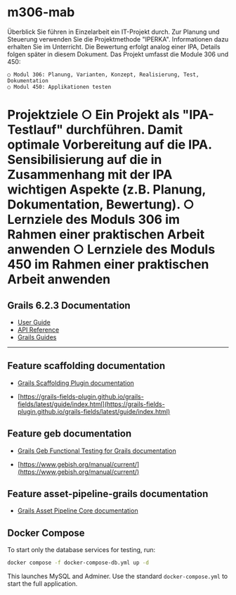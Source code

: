 # m306-mab
Überblick
Sie führen in Einzelarbeit ein IT-Projekt durch. Zur Planung und Steuerung verwenden Sie die Projektmethode "IPERKA". Informationen dazu erhalten Sie im Unterricht. Die Bewertung erfolgt analog einer IPA, Details folgen später in diesem Dokument. Das Projekt umfasst die Module 306 und 450:

	○ Modul 306: Planung, Varianten, Konzept, Realisierung, Test, Dokumentation
	○ Modul 450: Applikationen testen


Projektziele
	○ Ein Projekt als "IPA-Testlauf" durchführen. Damit optimale Vorbereitung auf die IPA. Sensibilisierung auf die in Zusammenhang mit der IPA wichtigen Aspekte (z.B. Planung, Dokumentation, Bewertung).
	○ Lernziele des Moduls 306 im Rahmen einer praktischen Arbeit anwenden
	○ Lernziele des Moduls 450 im Rahmen einer praktischen Arbeit anwenden
=======
## Grails 6.2.3 Documentation

- [User Guide](https://docs.grails.org/6.2.3/guide/index.html)
- [API Reference](https://docs.grails.org/6.2.3/api/index.html)
- [Grails Guides](https://guides.grails.org/index.html)
---

## Feature scaffolding documentation

- [Grails Scaffolding Plugin documentation](https://grails.github.io/scaffolding/latest/groovydoc/)

- [https://grails-fields-plugin.github.io/grails-fields/latest/guide/index.html](https://grails-fields-plugin.github.io/grails-fields/latest/guide/index.html)

## Feature geb documentation

- [Grails Geb Functional Testing for Grails documentation](https://github.com/grails3-plugins/geb#readme)

- [https://www.gebish.org/manual/current/](https://www.gebish.org/manual/current/)

## Feature asset-pipeline-grails documentation

- [Grails Asset Pipeline Core documentation](https://www.asset-pipeline.com/manual/)

## Docker Compose

To start only the database services for testing, run:

```bash
docker compose -f docker-compose-db.yml up -d
```

This launches MySQL and Adminer. Use the standard `docker-compose.yml` to start the full application.
